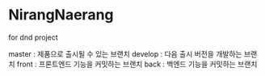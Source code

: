 # NirangNaerang
for dnd project

master : 제품으로 출시될 수 있는 브랜치
develop : 다음 출시 버전을 개발하는 브랜치
front : 프론트엔드 기능을 커밋하는 브랜치
back : 백엔드 기능을 커밋하는 브랜치
